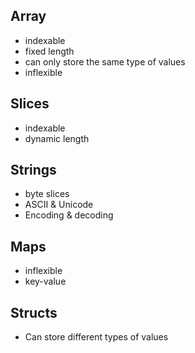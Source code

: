 ## Array

 - indexable
 - fixed length
 - can only store the same type of values
 - inflexible

## Slices

 - indexable
 - dynamic length

## Strings

 - byte slices
 - ASCII & Unicode
 - Encoding & decoding

## Maps

 - inflexible
 - key-value

## Structs

 - Can store different types of values
 